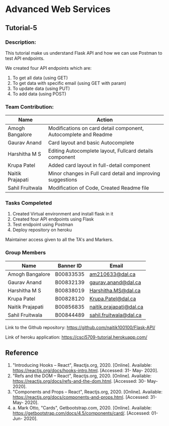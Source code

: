 # Advanced Web Services
## Tutorial-5
### Description:
This tutorial make us understand Flask API and how we can use Postman to test API endpoints.

We created four API endpoints which are:

1. To get all data (using GET)
2. To get data with specific email (using GET with param)
3. To update data (using PUT)
4. To add data (using POST)

### Team Contribution:

|      Name          | 							Action                                       |
|--------------------|-----------------------------------------------------------------------|
| Amogh Bangalore    | Modifications on card detail component, Autocomplete and Readme       |
| Gaurav Anand       | Card layout and basic Autocomplete                                    |
| Harshitha M S      | Editing Autocomplete layout, Fullcard details component               |
| Krupa Patel        | Added card layout in full-detail component                            |
| Naitik Prajapati   | Minor changes in Full card detail and improving suggestions           |
| Sahil Fruitwala    | Modification of Code, Created Readme file                             |

### Tasks Compeleted

1. Created Virtual environment and install flask in it
2. Created four API endpoints using Flask
3. Test endpoint using Postman
4. Deploy repository on heroku

Maintainer access given to all the TA's and Markers.

### Group Members

| Name               | Banner ID    | Email                   |
|--------------------|--------------|-------------------------|
| Amogh Bangalore    | B00833535    | am210633@dal.ca         |
| Gaurav Anand       | B00832139    | gaurav.anand@dal.ca     |
| Harshitha M S      | B00838019    | Harshitha.MS@dal.ca     |
| Krupa Patel        | B00828120    | Krupa.Patel@dal.ca      |
| Naitik Prajapati   | B00856835    | naitik.prajapati@dal.ca |
| Sahil Fruitwala    | B00844489    | sahil.fruitwala@dal.ca  |


Link to the Github repository: https://github.com/naitik100100/Flask-API/

Link of heroku application: https://csci5709-tutorial.herokuapp.com/

## Reference

1. "Introducing Hooks – React", Reactjs.org, 2020. [Online]. Available: https://reactjs.org/docs/hooks-intro.html. [Accessed: 31- May- 2020].
2. "Refs and the DOM – React", Reactjs.org, 2020. [Online]. Available: https://reactjs.org/docs/refs-and-the-dom.html. [Accessed: 30- May- 2020].
3. "Components and Props – React", Reactjs.org, 2020. [Online]. Available: https://reactjs.org/docs/components-and-props.html. [Accessed: 31- May- 2020].
4. a. Mark Otto, "Cards", Getbootstrap.com, 2020. [Online]. Available: https://getbootstrap.com/docs/4.5/components/card/. [Accessed: 01- Jun- 2020].

